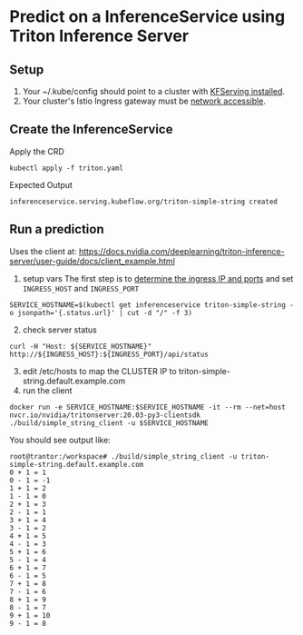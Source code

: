 
# Predict on a InferenceService using Triton Inference Server
## Setup
1. Your ~/.kube/config should point to a cluster with [KFServing installed](https://github.com/kubeflow/kfserving/#install-kfserving).
2. Your cluster's Istio Ingress gateway must be [network accessible](https://istio.io/latest/docs/tasks/traffic-management/ingress/ingress-control/).

## Create the InferenceService
Apply the CRD
```
kubectl apply -f triton.yaml 
```

Expected Output
```
inferenceservice.serving.kubeflow.org/triton-simple-string created
```

## Run a prediction
Uses the client at: https://docs.nvidia.com/deeplearning/triton-inference-server/user-guide/docs/client_example.html


1. setup vars
The first step is to [determine the ingress IP and ports](../../../../README.md#determine-the-ingress-ip-and-ports) and set `INGRESS_HOST` and `INGRESS_PORT`

```
SERVICE_HOSTNAME=$(kubectl get inferenceservice triton-simple-string -o jsonpath='{.status.url}' | cut -d "/" -f 3)
```
2. check server status
```
curl -H "Host: ${SERVICE_HOSTNAME}" http://${INGRESS_HOST}:${INGRESS_PORT}/api/status
```
3. edit /etc/hosts to map the CLUSTER IP to triton-simple-string.default.example.com
4. run the client
```
docker run -e SERVICE_HOSTNAME:$SERVICE_HOSTNAME -it --rm --net=host nvcr.io/nvidia/tritonserver:20.03-py3-clientsdk
./build/simple_string_client -u $SERVICE_HOSTNAME
```

You should see output like:
```
root@trantor:/workspace# ./build/simple_string_client -u triton-simple-string.default.example.com
0 + 1 = 1
0 - 1 = -1
1 + 1 = 2
1 - 1 = 0
2 + 1 = 3
2 - 1 = 1
3 + 1 = 4
3 - 1 = 2
4 + 1 = 5
4 - 1 = 3
5 + 1 = 6
5 - 1 = 4
6 + 1 = 7
6 - 1 = 5
7 + 1 = 8
7 - 1 = 6
8 + 1 = 9
8 - 1 = 7
9 + 1 = 10
9 - 1 = 8
```
